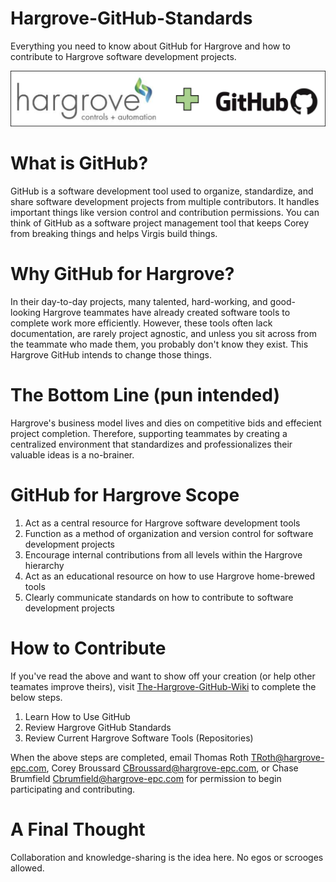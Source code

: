 # Hargrove-GitHub-Standards
Everything you need to know about GitHub for Hargrove and how to contribute to Hargrove software development projects.

![Hargrove + GitHub](https://github.com/HargroveCA/Hargrove-GitHub-Standards/blob/master/Images/Hargrove%20+%20GitHub.png?raw=true)

# What is GitHub?
GitHub is a software development tool used to organize, standardize, and share software development projects from multiple contributors.  It handles important things like version control and contribution permissions.  You can think of GitHub as a software project management tool that keeps Corey from breaking things and helps Virgis build things.    

# Why GitHub for Hargrove?
In their day-to-day projects, many talented, hard-working, and good-looking Hargrove teammates have already created software tools to complete work more efficiently.  However, these tools often lack documentation, are rarely project agnostic, and unless you sit across from the teammate who made them, you probably don't know they exist.  This Hargrove GitHub intends to change those things.

# The Bottom Line (pun intended)
Hargrove's business model lives and dies on competitive bids and effecient project completion. Therefore, supporting teammates by creating a centralized environment that standardizes and professionalizes their valuable ideas is a no-brainer.

# GitHub for Hargrove Scope
1. Act as a central resource for Hargrove software development tools
2. Function as a method of organization and version control for software development projects
3. Encourage internal contributions from all levels within the Hargrove hierarchy
4. Act as an educational resource on how to use Hargrove home-brewed tools
5. Clearly communicate standards on how to contribute to software development projects

# How to Contribute
If you've read the above and want to show off your creation (or help other teamates improve theirs), visit [The-Hargrove-GitHub-Wiki](https://github.com/HargroveCA/Hargrove-GitHub-Standards/wiki) to complete the below steps.

1. Learn How to Use GitHub
2. Review Hargrove GitHub Standards
3. Review Current Hargrove Software Tools (Repositories)

When the above steps are completed, email Thomas Roth TRoth@hargrove-epc.com, Corey Broussard CBroussard@hargrove-epc.com, or Chase Brumfield Cbrumfield@hargrove-epc.com for permission to begin participating and contributing.

# A Final Thought
Collaboration and knowledge-sharing is the idea here.  No egos or scrooges allowed.
